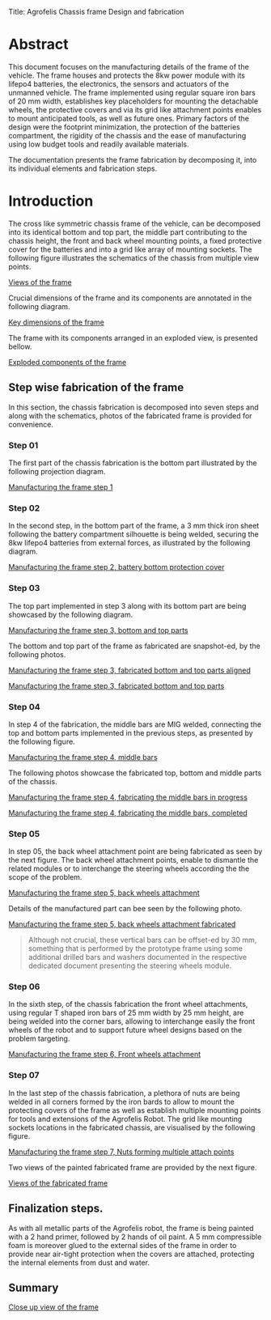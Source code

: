 Title: Agrofelis Chassis frame Design and fabrication

# Abstract 

This document focuses on the manufacturing details of the frame of the vehicle. The frame houses and protects the 8kw power module with its lifepo4 batteries, the electronics, the sensors and actuators of the unmanned vehicle. The frame implemented using regular square iron bars of 20 mm width, establishes key placeholders for mounting the detachable wheels, the protective covers and via its grid like attachment points enables to mount anticipated tools, as well as future ones. Primary factors of the design were the footprint minimization, the protection of the batteries compartment, the rigidity of the chassis and the ease of manufacturing using low budget tools and readily available materials.

The documentation presents the frame fabrication by decomposing it, into its individual elements and fabrication steps.

# Introduction

The cross like symmetric chassis frame of the vehicle, can be decomposed into its identical bottom and top part, the middle part 
contributing to the chassis height, the front and back wheel mounting points, a fixed protective cover for the batteries and into a grid like array of mounting sockets. The following figure illustrates the schematics of the chassis from multiple view points.

[Views of the frame](/meltoner/agrofelis/main/components/vehicle-frame/_figures/vehicle-frame-01-3dview.png)

Crucial dimensions of the frame and its components are annotated in the following diagram.

[Key dimensions of the frame](/meltoner/agrofelis/main/components/vehicle-frame/_figures/vehicle-frame-02-top_view_measure.png)

The frame with its components arranged in an exploded view, is presented bellow.

[Exploded components of the frame](/meltoner/agrofelis/main/components/vehicle-frame/_figures/vehicle-frame-03-exploded.png)

## Step wise fabrication of the frame

In this section, the chassis fabrication is decomposed into seven steps and along with the schematics, photos of the fabricated frame is provided for convenience. 

### Step 01

The first part of the chassis fabrication is the bottom part illustrated by the following projection diagram.

[Manufacturing the frame step 1](/meltoner/agrofelis/main/components/vehicle-frame/_figures/vehicle-frame-04-step-01.png)

### Step 02

In the second step, in the bottom part of the frame, a 3 mm thick iron sheet following the battery compartment silhouette is being welded, securing the 8kw lifepo4 batteries from external forces, as illustrated by the following diagram.

[Manufacturing the frame step 2, battery bottom protection cover](/meltoner/agrofelis/main/components/vehicle-frame/_figures/vehicle-frame-04-step-02.png)


### Step 03

The top part implemented in step 3 along with its bottom part are being showcased by the following diagram.

[Manufacturing the frame step 3, bottom and top parts](/meltoner/agrofelis/main/components/vehicle-frame/_figures/vehicle-frame-04-step-03-01.png)

The bottom and top part of the frame as fabricated are snapshot-ed, by the following photos.

[Manufacturing the frame step 3, fabricated bottom and top parts aligned](/meltoner/agrofelis/main/components/vehicle-frame/_figures/vehicle-frame-04-step-03-02-actual.jpg)

[Manufacturing the frame step 3, fabricated bottom and top parts](/meltoner/agrofelis/main/components/vehicle-frame/_figures/vehicle-frame-04-step-03-03-actual.jpg)

### Step 04

In step 4 of the fabrication, the middle bars are MIG welded, connecting the top and bottom parts implemented in the previous steps, as presented by the following figure.

[Manufacturing the frame step 4, middle bars](/meltoner/agrofelis/main/components/vehicle-frame/_figures/vehicle-frame-04-step-04-01.png)

The following photos showcase the fabricated top, bottom and middle parts of the chassis.

[Manufacturing the frame step 4, fabricating the middle bars in progress](/meltoner/agrofelis/main/components/vehicle-frame/_figures/vehicle-frame-04-step-04-02-actual.jpg)

[Manufacturing the frame step 4, fabricating the middle bars, completed](/meltoner/agrofelis/main/components/vehicle-frame/_figures/vehicle-frame-04-step-04-03-actual.jpg)


### Step 05

In step 05, the back wheel attachment point are being fabricated as seen by the next figure. The back wheel attachment points, enable to dismantle the related modules or to interchange the steering wheels according the the scope of the problem.

[Manufacturing the frame step 5, back wheels attachment](/meltoner/agrofelis/main/components/vehicle-frame/_figures/vehicle-frame-04-step-05-01.png)

Details of the manufactured part can bee seen by the following photo.

[Manufacturing the frame step 5, back wheels attachment fabricated](/meltoner/agrofelis/main/components/vehicle-frame/_figures/vehicle-frame-04-step-05-02-acual.jpg)

> Although not crucial, these vertical bars can be offset-ed by 30 mm, something that is performed by the prototype frame using some additional drilled bars and washers documented in the respective dedicated document presenting the steering wheels module. 

### Step 06

In the sixth step, of the chassis fabrication the front wheel attachments, using regular T shaped iron bars of 25 mm width by 25 mm height, are being welded into the corner bars, allowing to interchange easily the front wheels of the robot and to support future wheel designs based on the problem targeting.

[Manufacturing the frame step 6, Front wheels attachment](/meltoner/agrofelis/main/components/vehicle-frame/_figures/vehicle-frame-04-step-06.png)

### Step 07

In the last step of the chassis fabrication, a plethora of nuts are being welded in all corners formed by the iron bards to allow to mount the protecting covers of the frame as well as establish multiple mounting points for tools and extensions of the Agrofelis Robot.  The grid like mounting sockets locations in the fabricated chassis, are visualised by the following figure.

[Manufacturing the frame step 7, Nuts forming multiple attach points](/meltoner/agrofelis/main/components/vehicle-frame/_figures/vehicle-frame-04-step-07-01.png)

Two views of the painted fabricated frame are provided by the next figure.

[Views of the fabricated frame](/meltoner/agrofelis/main/components/vehicle-frame/_figures/vehicle-frame-04-step-07-02-actual.jpg)

## Finalization steps.

As with all metallic parts of the Agrofelis robot, the frame is being painted with a 2 hand primer, followed by 2 hands of oil paint.
A 5 mm compressible foam is moreover glued to the external sides of the frame in order to provide near air-tight protection when the covers are attached, protecting the internal elements from dust and water.

## Summary


[Close up view of the frame](/meltoner/agrofelis/main/components/vehicle-frame/_figures/vehicle-frame-05_actual.jpg)
